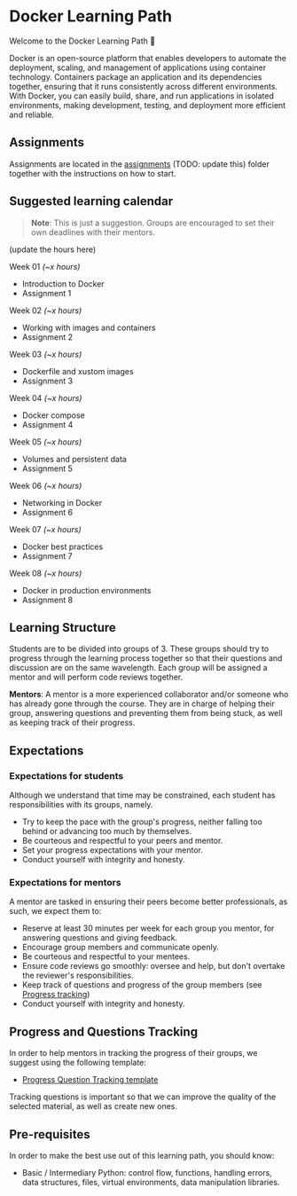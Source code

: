 # Docker Learning Path

Welcome to the Docker Learning Path 🎉

Docker is an open-source platform that enables developers to automate the deployment, scaling, and management of applications using container technology. Containers package an application and its dependencies together, ensuring that it runs consistently across different environments. With Docker, you can easily build, share, and run applications in isolated environments, making development, testing, and deployment more efficient and reliable.

## Assignments

Assignments are located in the [assignments](https://github.com/DareData/lp-git-basics-assignment) (TODO: update this) folder together with the instructions on how to start.

## Suggested learning calendar

> **Note**: This is just a suggestion. Groups are encouraged to set their own deadlines with their mentors.

(update the hours here)

Week 01 _(~x hours)_

- Introduction to Docker
- Assignment 1


Week 02 _(~x hours)_

- Working with images and containers
- Assignment 2

Week 03 _(~x hours)_

- Dockerfile and xustom images
- Assignment 3

Week 04 _(~x hours)_

- Docker compose
- Assignment 4

Week 05 _(~x hours)_

- Volumes and persistent data
- Assignment 5

Week 06 _(~x hours)_

- Networking in Docker
- Assignment 6

Week 07 _(~x hours)_

- Docker best practices
- Assignment 7

Week 08 _(~x hours)_

- Docker in production environments
- Assignment 8



## Learning Structure

Students are to be divided into groups of 3. These groups should try to progress through the learning process together so that their questions and discussion are on the same wavelength. Each group will be assigned a mentor and will perform code reviews together.

**Mentors**: A mentor is a more experienced collaborator and/or someone who has already gone through the course. They are in charge of helping their group, answering questions and preventing them from being stuck, as well as keeping track of their progress.


## Expectations

### Expectations for students

Although we understand that time may be constrained, each student has responsibilities with its groups, namely.

- Try to keep the pace with the group's progress, neither falling too behind or advancing too much by themselves.
- Be courteous and respectful to your peers and mentor.
- Set your progress expectations with your mentor.
- Conduct yourself with integrity and honesty.

### Expectations for mentors

A mentor are tasked in ensuring their peers become better professionals, as such, we expect them to:

- Reserve at least 30 minutes per week for each group you mentor, for answering questions and giving feedback.
- Encourage group members and communicate openly.
- Be courteous and respectful to your mentees.
- Ensure code reviews go smoothly: oversee and help, but don't overtake the reviewer's responsibilities.
- Keep track of questions and progress of the group members (see [Progress tracking](#progress-and-questions-tracking))
- Conduct yourself with integrity and honesty.

## Progress and Questions Tracking

In order to help mentors in tracking the progress of their groups, we suggest using the following template:

- [Progress  Question Tracking template](https://docs.google.com/spreadsheets/d/1nODnLBLCcC6Dqe_pK_bog-BA78E9AuUq1l4S81Px61w/edit?usp=sharing)

Tracking questions is important so that we can improve the quality of the selected material, as well as create new ones.

## Pre-requisites

In order to make the best use out of this learning path, you should know:

- Basic / Intermediary Python: control flow, functions, handling errors, data structures, files, virtual environments, data manipulation libraries.